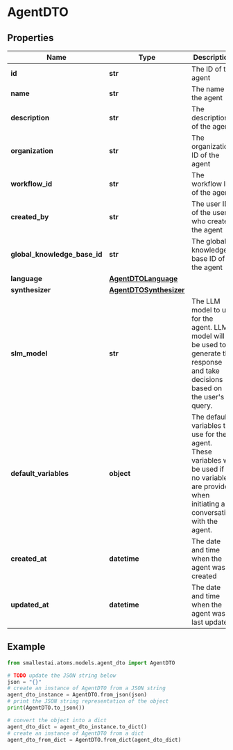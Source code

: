# AgentDTO


## Properties

Name | Type | Description | Notes
------------ | ------------- | ------------- | -------------
**id** | **str** | The ID of the agent | 
**name** | **str** | The name of the agent | 
**description** | **str** | The description of the agent | [optional] 
**organization** | **str** | The organization ID of the agent | [optional] 
**workflow_id** | **str** | The workflow ID of the agent | [optional] 
**created_by** | **str** | The user ID of the user who created the agent | [optional] 
**global_knowledge_base_id** | **str** | The global knowledge base ID of the agent | [optional] 
**language** | [**AgentDTOLanguage**](AgentDTOLanguage.md) |  | [optional] 
**synthesizer** | [**AgentDTOSynthesizer**](AgentDTOSynthesizer.md) |  | [optional] 
**slm_model** | **str** | The LLM model to use for the agent. LLM model will be used to generate the response and take decisions based on the user&#39;s query. | [optional] 
**default_variables** | **object** | The default variables to use for the agent. These variables will be used if no variables are provided when initiating a conversation with the agent. | [optional] 
**created_at** | **datetime** | The date and time when the agent was created | [optional] 
**updated_at** | **datetime** | The date and time when the agent was last updated | [optional] 

## Example

```python
from smallestai.atoms.models.agent_dto import AgentDTO

# TODO update the JSON string below
json = "{}"
# create an instance of AgentDTO from a JSON string
agent_dto_instance = AgentDTO.from_json(json)
# print the JSON string representation of the object
print(AgentDTO.to_json())

# convert the object into a dict
agent_dto_dict = agent_dto_instance.to_dict()
# create an instance of AgentDTO from a dict
agent_dto_from_dict = AgentDTO.from_dict(agent_dto_dict)
```



